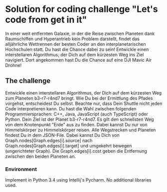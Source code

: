 # Solution for coding challenge "Let's code from get in it"

In einer weit entfernten Galaxie, in der die Reise zwischen Planeten dank Raumschiffen und Hyperantrieb kein Problem darstellt, findet das alljährliche Wettrennen der besten Coder an den interplanetarischen Hochschulen statt. Du hast die Chance dabei zu sein! Entwickle einen interstellaren Algorithmus, der Dich auf dem kürzesten Weg ins Ziel navigiert. Dort angekommen hast Du die Chance auf eine DJI Mavic Air Drohne! 

## The challenge

Entwickle einen interstellaren Algorithmus, der Dich auf dem kürzesten Weg zum Planeten b3-r7-r4nd7 bringt. Wie Du bei der Ermittlung des Pfades vorgehst, entscheidest Du selbst. Beachte nur, dass Dein Shuttle nicht jeden Code interpretieren kann. Du hast die Wahl zwischen folgenden Programmiersprachen: C++, Java, JavaScript (auch TypeScript) oder Python.
Dein Ziel ist der Planet b3-r7-r4nd7. Es gilt den schnellsten Weg von dem Knotenpunkt "Erde" aus zu finden. Dabei kannst Du nur von Himmelskörper zu Himmelskörper reisen. Alle Wegstrecken und Planeten findest Du in dem JSON-File. Dabei kannst Du Dich von Graph.nodes[Graph.edges[i].source] nach Graph.nodes[Graph.edges[i].target] und umgekehrt bewegen (ungerichteter Graph). Die Graph.edges[i].cost geben die Entfernung zwischen den beiden Planeten an.

### Environment

Implement in Python 3.4 using Intellij's Pycharm. No additional libraries used.
